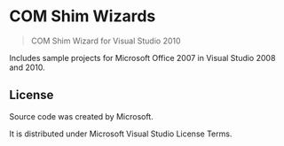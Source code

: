 # COM Shim Wizards

> COM Shim Wizard for Visual Studio 2010

Includes sample projects for Microsoft Office 2007 in Visual Studio 2008 and 2010.

## License

Source code was created by Microsoft.

It is distributed under Microsoft Visual Studio License Terms.
